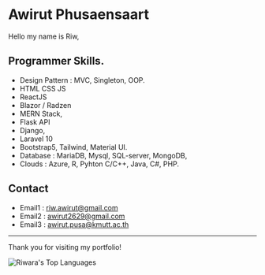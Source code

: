 # Awirut Phusaensaart
Hello my name is Riw,

## Programmer Skills.
- Design Pattern : MVC, Singleton, OOP.
- HTML CSS JS
- ReactJS 
- Blazor / Radzen
- MERN Stack,
- Flask API
- Django,
- Laravel 10
- Bootstrap5, Tailwind, Material UI.
- Database : MariaDB, Mysql, SQL-server, MongoDB,
- Clouds : Azure, R, Pyhton C/C++, Java, C#, PHP.

## Contact

- Email1 : riw.awirut@gmail.com
- Email2 : awirut2629@gmail.com
- Email3 : awirut.pusa@kmutt.ac.th

---

Thank you for visiting my portfolio!

![Riwara's Top Languages](https://github-readme-stats.vercel.app/api/top-langs/?username=Riwara&theme=dracula&show_icons=true&hide_border=true&layout=compact)
